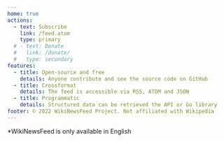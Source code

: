 ```yaml
---
home: true
actions:
  - text: Subscribe
    link: /feed.atom
    type: primary
  # - text: Donate
  #   link: /donate/
  #   type: secondary
features:
  - title: Open-source and free
    details: Anyone contribute and see the source code on GitHub
  - title: Crossformat
    details: The feed is accessible via RSS, ATOM and JSON
  - title: Programmatic
    details: Structured data can be retrieved the API or Go library
footer: © 2022 WikiNewsFeed Project. Not affiliated with Wikipedia
---
```


*WikiNewsFeed is only available in English
